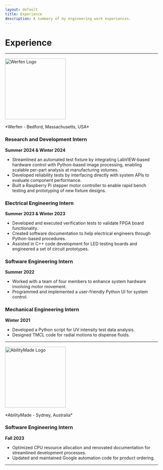 ```yaml
---
layout: default
title: Experience
description: A summary of my engineering work experiences.
---
```


# Experience

---

<img src="{{ '../assets/icons/werfen-icon.png' | relative_url }}" alt="Werfen Logo" style="width:200px; margin: 1rem 0; display: block;">  
*Werfen - Bedford, Massachusetts, USA*

### Research and Development Intern  
**Summer 2024 & Winter 2024**  
- Streamlined an automated test fixture by integrating LabVIEW-based hardware control with Python-based image processing, enabling scalable per-part analysis at manufacturing volumes.  
- Developed reliability tests by interfacing directly with system APIs to evaluate component performance.  
- Built a Raspberry Pi stepper motor controller to enable rapid bench testing and prototyping of new fixture designs.

### Electrical Engineering Intern  
**Summer 2023 & Winter 2023**  
- Developed and executed verification tests to validate FPGA board functionality.  
- Created software documentation to help electrical engineers through Python-based procedures.  
- Assisted in C++ code development for LED testing boards and engineered a set of circuit prototypes.

### Software Engineering Intern  
**Summer 2022**  
- Worked with a team of four members to enhance system hardware involving motor movement.  
- Programmed and implemented a user-friendly Python UI for system control.

### Mechanical Engineering Intern 
**Winter 2021**
- Developed a Python script for UV intensity test data analysis.
- Designed TMCL code for radial motions to dispense fluids.

---

<img src="{{ '../assets/icons/abilitymade-icon.png' | relative_url }}" alt="AbilityMade Logo" style="width:200px; margin: 1rem 0; display: block;">
*AbilityMade - Sydney, Australia*

### Software Engineering Intern  
**Fall 2023**  
- Optimized CPU resource allocation and renovated documentation for streamlined development processes.  
- Updated and maintained Google automation code for product ordering.

---
